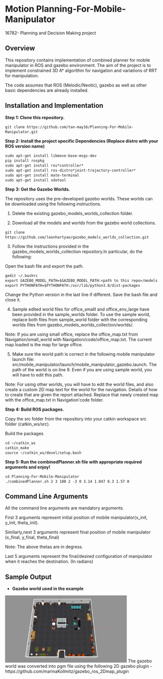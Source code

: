 # Motion Planning-For-Mobile-Manipulator
16782- Planning and Decision Making project


## Overview

This repository contains implementation of combined planner for mobile manipulator in ROS and gazebo environment. The aim of the project is to implement constrained 3D A* algorithm for navigation and variations of RRT for manipulation.

The code assumes that ROS (Melodic/Neotic), gazebo as well as other basic dependencies are already installed.

## Installation and Implementation

**Step 1: Clone this repository.**

```shell
git clone https://github.com/tan-may16/Planning-For-Mobile-Manipulator.git
```

**Step 2: Install the project specific Dependencies (Replace distro with your ROS version name)**

```shell
sudo apt-get install libmove-base-msgs-dev
pip install rospkg
sudo apt-get install ros*controller*
sudo apt-get install ros-distro*joint-trajectory-controller*
sudo apt-get install mate-terminal
sudo apt-get install xdotool
```

**Step 3: Get the Gazebo Worlds.**

The repository uses the pre-developed gazebo worlds. These worlds can be downloaded using the following instructions.

1. Delete the existing gazebo_models_worlds_collection folder.

2. Download all the models and worlds from the gazebo world collections.

```shell
git clone https://github.com/leonhartyao/gazebo_models_worlds_collection.git
```

3. Follow the instructions provided in the gazebo_models_worlds_collection repository.In particular, do the following:

Open the bash file and export the path.

```shell
gedit ~/.bashrc
export GAZEBO_MODEL_PATH=$GAZEBO_MODEL_PATH:<path to this repo>/models
export PYTHONPATH=$PYTHONPATH:/usr/lib/python3.8/dist-packages
```
Change the Python version in the last line if different. Save the bash file and close it. 


4. Sample edited world files for office_smalll and office_env_large have been provided in the sample_worlds folder. To use the sample world, replace both files from sample_world folder with the corresponding worlds files from gazebo_models_worlds_collection/worlds/. 

Note: If you are using small office, replace the office_map.txt from Navigation/small_world with Navigation/code/office_map.txt. The current map loaded is the map for large office.


5. Make sure the world path is correct in the following mobile manipulator launch file: src/mobile_manipulator/launch/mobile_manipulator_gazebo.launch. The path of the world is on line 9. Even if you are using sample world, you will have to edit this path.

Note: For using other worlds, you will have to edit the world files, and also create a custom 2D map text for the world for the navigation. Details of how to create that are given the report attached. Replace that newly created map with the office_map.txt in Navigation'code folder.

**Step 4: Build ROS packages.**

Copy the src folder from the repository into your catkin workspace src folder (catkin_ws/src).

Build the packages
```shell
cd ~/catkin_ws
catkin_make
source ~/catkin_ws/devel/setup.bash
```

**Step 5: Run the combinedPlanner.sh file with appropriate required arguments and enjoy!**
```shell
cd Planning-For-Mobile-Manipulator
./combinedPlanner.sh 2 3 180 2 -3 0 3.14 1.047 0.3 1.57 0
```
## Command Line Arguments

All the command line arguments are mandatory arguments.

First 3 arguments represent initial position of mobile manipulator(x_init, y_init, theta_init). 

Similarly,next 3 arguments represent final position of mobile manipulator (x_final, y_final, theta_final)

 Note: The above thetas are in degress.
 
 Last 5 arguments represent the final/desired configuration of manipulator when it reaches the destination. (In radians)


## Sample Output
* **Gazebo world used in the example**

<img src="media/office_env_large.jpg" width="400"/>
The gazebo world was converted into pgm file using the following 2D gazebo plugin - https://github.com/marinaKollmitz/gazebo_ros_2Dmap_plugin

 
 
 
